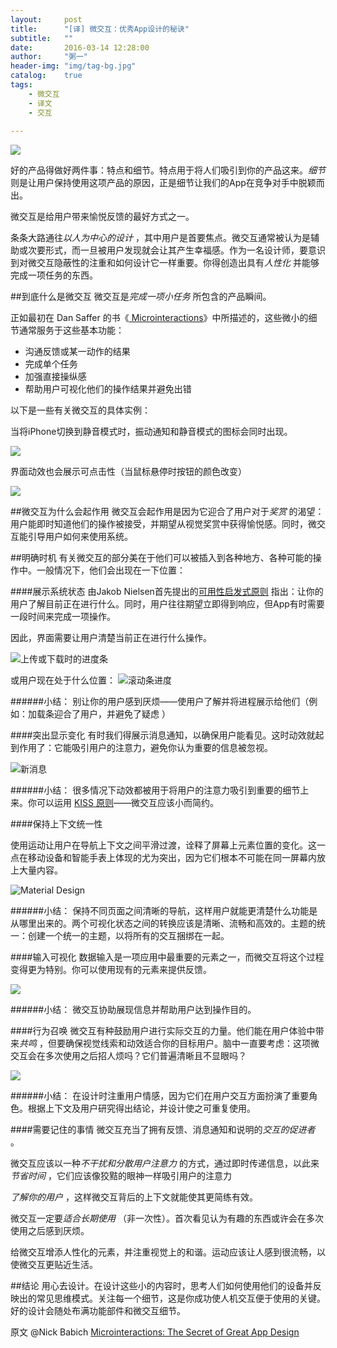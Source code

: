 ```yaml
---
layout:     post
title:      "[译] 微交互：优秀App设计的秘诀"
subtitle:   ""
date:       2016-03-14 12:28:00
author:     "粥一"
header-img: "img/tag-bg.jpg"
catalog:	true
tags:
    - 微交互
    - 译文
    - 交互
    
---
```

![](/img/in-post/2016-03-14/01.png)

好的产品得做好两件事：特点和细节。特点用于将人们吸引到你的产品这来。*细节* 则是让用户保持使用这项产品的原因，正是细节让我们的App在竞争对手中脱颖而出。

微交互是给用户带来愉悦反馈的最好方式之一。

条条大路通往*以人为中心的设计* ，其中用户是首要焦点。微交互通常被认为是辅助或次要形式，而一旦被用户发现就会让其产生幸福感。作为一名设计师，要意识到对微交互隐蔽性的注重和如何设计它一样重要。你得创造出具有*人性化* 并能够完成一项任务的东西。

##到底什么是微交互
微交互是*完成一项小任务* 所包含的产品瞬间。

正如最初在 Dan Saffer 的书《[ Microinteractions](http://www.amazon.com/Microinteractions-Color-Edition-Designing-Details/dp/1491945923)》中所描述的，这些微小的细节通常服务于这些基本功能： 
  *  沟通反馈或某一动作的结果
  *  完成单个任务
  *  加强直接操纵感
  *  帮助用户可视化他们的操作结果并避免出错

以下是一些有关微交互的具体实例：

当将iPhone切换到静音模式时，振动通知和静音模式的图标会同时出现。

![](/img/in-post/2016-03-14/02.png)

界面动效也会展示可点击性（当鼠标悬停时按钮的颜色改变） 

![](/img/in-post/2016-03-14/03.gif)

##微交互为什么会起作用
微交互会起作用是因为它迎合了用户对于*奖赏* 的渴望：用户能即时知道他们的操作被接受，并期望从视觉奖赏中获得愉悦感。同时，微交互能引导用户如何来使用系统。

##明确时机
有关微交互的部分美在于他们可以被插入到各种地方、各种可能的操作中。一般情况下，他们会出现在一下位置：

####展示系统状态
由Jakob Nielsen首先提出的[可用性启发式原则](http://www.nngroup.com/articles/ten-usability-heuristics/) 指出：让你的用户了解目前正在进行什么。同时，用户往往期望立即得到响应，但App有时需要一段时间来完成一项操作。

因此，界面需要让用户清楚当前正在进行什么操作。

![上传或下载时的进度条](/img/in-post/2016-03-14/04.gif)

或用户现在处于什么位置：
![滚动条进度](/img/in-post/2016-03-14/05.gif)

######小结：
别让你的用户感到厌烦——使用户了解并将进程展示给他们（例如：加载条迎合了用户，并避免了疑虑 ）

####突出显示变化
有时我们得展示消息通知，以确保用户能看见。这时动效就起到作用了：它能吸引用户的注意力，避免你认为重要的信息被忽视。

![新消息](/img/in-post/2016-03-14/06.gif)

######小结：
很多情况下动效都被用于将用户的注意力吸引到重要的细节上来。你可以运用 [KISS 原则](https://en.wikipedia.org/wiki/KISS_principle)——微交互应该小而简约。

####保持上下文统一性

使用运动让用户在导航上下文之间平滑过渡，诠释了屏幕上元素位置的变化。这一点在移动设备和智能手表上体现的尤为突出，因为它们根本不可能在同一屏幕内放上大量内容。


![Material Design](/img/in-post/2016-03-14/07.gif)

######小结：
保持不同页面之间清晰的导航，这样用户就能更清楚什么功能是从哪里出来的。两个可视化状态之间的转换应该是清晰、流畅和高效的。主题的统一：创建一个统一的主题，以将所有的交互捆绑在一起。

####输入可视化
数据输入是一项应用中最重要的元素之一，而微交互将这个过程变得更为特别。你可以使用现有的元素来提供反馈。

![](/img/in-post/2016-03-14/08.gif)

######小结：
微交互协助展现信息并帮助用户达到操作目的。

####行为召唤 
微交互有种鼓励用户进行实际交互的力量。他们能在用户体验中带来*共鸣* ，但要确保视觉线索和动效适合你的目标用户。脑中一直要考虑：这项微交互会在多次使用之后招人烦吗？它们普遍清晰且不显眼吗？


![](/img/in-post/2016-03-14/09.gif)

######小结：
在设计时注重用户情感，因为它们在用户交互方面扮演了重要角色。根据上下文及用户研究得出结论，并设计使之可重复使用。

####需要记住的事情
微交互充当了拥有反馈、消息通知和说明的*交互的促进者* 。

微交互应该以一种*不干扰和分散用户注意力* 的方式，通过即时传递信息，以此来*节省时间* ，它们应该像狡黠的眼神一样吸引用户的注意力

*了解你的用户* ，这样微交互背后的上下文就能使其更简练有效。

微交互一定要*适合长期使用* （非一次性）。首次看见认为有趣的东西或许会在多次使用之后感到厌烦。

给微交互增添人性化的元素，并注重视觉上的和谐。运动应该让人感到很流畅，以使微交互更贴近生活。

##结论
用心去设计。在设计这些小的内容时，思考人们如何使用他们的设备并反映出的常见思维模式。关注每一个细节，这是你成功使人机交互便于使用的关键。好的设计会随处布满功能部件和微交互细节。

原文 @Nick Babich
 [Microinteractions: The Secret of Great App Design](http://babich.biz/microinteractions-the-secret-of-great-app-design/)